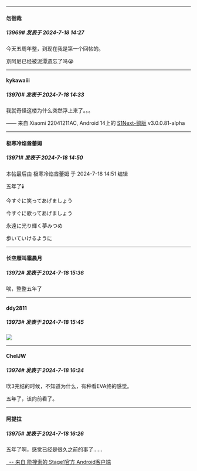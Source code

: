 ﻿
*****

####  勿徊哉  
##### 13969#       发表于 2024-7-18 14:27

今天五周年整，到现在我是第一个回帖的。

京阿尼已经被泥潭遗忘了吗😭


*****

####  kykawaiii  
##### 13970#       发表于 2024-7-18 14:33

我就奇怪这楼为什么突然浮上来了。。。

—— 来自 Xiaomi 22041211AC, Android 14上的 [S1Next-鹅版](https://github.com/ykrank/S1-Next/releases) v3.0.0.81-alpha


*****

####  极寒冷焰酋蕾姆  
##### 13971#       发表于 2024-7-18 14:50

 本帖最后由 极寒冷焰酋蕾姆 于 2024-7-18 14:51 编辑 

五年了🕯️

今すぐに笑ってあげましょう

今すぐに歌ってあげましょう

永遠に光り輝く夢みつめ

歩いていけるように


*****

####  长空雁叫霜晨月  
##### 13972#       发表于 2024-7-18 15:36

唉，整整五年了


*****

####  ddy2811  
##### 13973#       发表于 2024-7-18 15:45

<img src="https://static.saraba1st.com/image/smiley/carton2017/402.png" referrerpolicy="no-referrer">


*****

####  ChelJW  
##### 13974#       发表于 2024-7-18 16:24

吹3完结的时候，不知道为什么，有种看EVA终的感觉。

五年了，该向前看了。

*****

####  阿提拉  
##### 13975#       发表于 2024-7-18 16:26

五年了啊，感觉已经是很久之前的事了……

[  -- 来自 能搜索的 Stage1官方 Android客户端](https://www.coolapk.com/apk/140634)

